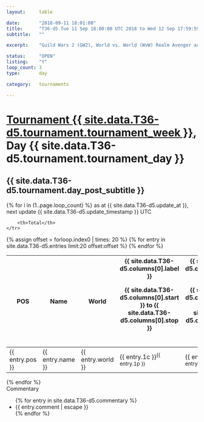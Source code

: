 ```yaml
---
layout: 	table

date: 		"2018-09-11 18:01:00"
title: 		"T36-d5 Tue 11 Sep 18:00:00 UTC 2018 to Wed 12 Sep 17:59:59 UTC 2018"
subtitle: 	""

excerpt:    "Guild Wars 2 (GW2), World vs. World (WvW) Realm Avenger achivement Tournament. \"Every Kill Counts\""

status:     "OPEN"
listing:    "Y"
loop_count: 3
type:       day

category: 	tournaments

---
```

<div class="table_header">
    <h1><a href="{{ site.data.T36-d5.tournament.week_results_table_url }}">Tournament {{ site.data.T36-d5.tournament.tournament_week }}</a>, Day {{ site.data.T36-d5.tournament.tournament_day }}</h1>
    <h2>{{ site.data.T36-d5.tournament.day_post_subtitle }}</h2>  
</div>

{% for i in (1..page.loop_count) %}
<span class="table_nextupdate">as at {{ site.data.T36-d5.update_at }}, next update {{ site.data.T36-d5.update_timestamp }} UTC</span> 
<table class="day_table">
  <colgroup>
    <col style="width:18px">
    <col style="width:55px">
    <col style="width:55px">
    <col style="width:12px">
    <col style="width:12px">
    <col style="width:12px">
    <col style="width:12px">
    <col style="width:12px">
    <col style="width:12px">
    <col style="width:12px">
    <col style="width:12px">
    <col style="width:12px">
    <col style="width:12px">
    <col style="width:12px">
    <col style="width:12px">
    <col style="width:12px">
    <col style="width:12px">
    <col style="width:12px">
    <col style="width:12px">
    <col style="width:12px">
    <col style="width:12px">
    <col style="width:12px">
    <col style="width:12px">
    <col style="width:12px">
    <col style="width:12px">
    <col style="width:12px">
    <col style="width:12px">
    <col style="width:18px">
  </colgroup>  
  <thead>
    <tr>
        <th>POS</th>
        <th class="AlignLeft">Name</th>
        <th class="AlignLeft">World</th>

<th><div class="label">{{ site.data.T36-d5.columns[0].label }}<p class="onhover">{{ site.data.T36-d5.columns[0].start }} to {{ site.data.T36-d5.columns[0].stop }}</p></div>​</th>
<th><div class="label">{{ site.data.T36-d5.columns[1].label }}<p class="onhover">{{ site.data.T36-d5.columns[1].start }} to {{ site.data.T36-d5.columns[1].stop }}</p></div>​</th>
<th><div class="label">{{ site.data.T36-d5.columns[2].label }}<p class="onhover">{{ site.data.T36-d5.columns[2].start }} to {{ site.data.T36-d5.columns[2].stop }}</p></div>​</th>
<th><div class="label">{{ site.data.T36-d5.columns[3].label }}<p class="onhover">{{ site.data.T36-d5.columns[3].start }} to {{ site.data.T36-d5.columns[3].stop }}</p></div>​</th>
<th><div class="label">{{ site.data.T36-d5.columns[4].label }}<p class="onhover">{{ site.data.T36-d5.columns[4].start }} to {{ site.data.T36-d5.columns[4].stop }}</p></div>​</th>
<th><div class="label">{{ site.data.T36-d5.columns[5].label }}<p class="onhover">{{ site.data.T36-d5.columns[5].start }} to {{ site.data.T36-d5.columns[5].stop }}</p></div>​</th>
<th><div class="label">{{ site.data.T36-d5.columns[6].label }}<p class="onhover">{{ site.data.T36-d5.columns[6].start }} to {{ site.data.T36-d5.columns[6].stop }}</p></div>​</th>
<th><div class="label">{{ site.data.T36-d5.columns[7].label }}<p class="onhover">{{ site.data.T36-d5.columns[7].start }} to {{ site.data.T36-d5.columns[7].stop }}</p></div>​</th>
<th><div class="label">{{ site.data.T36-d5.columns[8].label }}<p class="onhover">{{ site.data.T36-d5.columns[8].start }} to {{ site.data.T36-d5.columns[8].stop }}</p></div>​</th>
<th><div class="label">{{ site.data.T36-d5.columns[9].label }}<p class="onhover">{{ site.data.T36-d5.columns[9].start }} to {{ site.data.T36-d5.columns[9].stop }}</p></div>​</th>
<th><div class="label">{{ site.data.T36-d5.columns[10].label }}<p class="onhover">{{ site.data.T36-d5.columns[10].start }} to {{ site.data.T36-d5.columns[10].stop }}</p></div>​</th>

<th><div class="label">{{ site.data.T36-d5.columns[11].label }}<p class="onhover">{{ site.data.T36-d5.columns[11].start }} to {{ site.data.T36-d5.columns[11].stop }}</p></div>​</th>
<th><div class="label">{{ site.data.T36-d5.columns[12].label }}<p class="onhover">{{ site.data.T36-d5.columns[12].start }} to {{ site.data.T36-d5.columns[12].stop }}</p></div>​</th>
<th><div class="label">{{ site.data.T36-d5.columns[13].label }}<p class="onhover">{{ site.data.T36-d5.columns[13].start }} to {{ site.data.T36-d5.columns[13].stop }}</p></div>​</th>
<th><div class="label">{{ site.data.T36-d5.columns[14].label }}<p class="onhover">{{ site.data.T36-d5.columns[14].start }} to {{ site.data.T36-d5.columns[14].stop }}</p></div>​</th>
<th><div class="label">{{ site.data.T36-d5.columns[15].label }}<p class="onhover">{{ site.data.T36-d5.columns[15].start }} to {{ site.data.T36-d5.columns[15].stop }}</p></div>​</th>
<th><div class="label">{{ site.data.T36-d5.columns[16].label }}<p class="onhover">{{ site.data.T36-d5.columns[16].start }} to {{ site.data.T36-d5.columns[16].stop }}</p></div>​</th>
<th><div class="label">{{ site.data.T36-d5.columns[17].label }}<p class="onhover">{{ site.data.T36-d5.columns[17].start }} to {{ site.data.T36-d5.columns[17].stop }}</p></div>​</th>
<th><div class="label">{{ site.data.T36-d5.columns[18].label }}<p class="onhover">{{ site.data.T36-d5.columns[18].start }} to {{ site.data.T36-d5.columns[18].stop }}</p></div>​</th>
<th><div class="label">{{ site.data.T36-d5.columns[19].label }}<p class="onhover">{{ site.data.T36-d5.columns[19].start }} to {{ site.data.T36-d5.columns[19].stop }}</p></div>​</th>
<th><div class="label">{{ site.data.T36-d5.columns[20].label }}<p class="onhover">{{ site.data.T36-d5.columns[20].start }} to {{ site.data.T36-d5.columns[20].stop }}</p></div>​</th>

<th><div class="label">{{ site.data.T36-d5.columns[21].label }}<p class="onhover">{{ site.data.T36-d5.columns[21].start }} to {{ site.data.T36-d5.columns[21].stop }}</p></div>​</th>
<th><div class="label">{{ site.data.T36-d5.columns[22].label }}<p class="onhover">{{ site.data.T36-d5.columns[22].start }} to {{ site.data.T36-d5.columns[22].stop }}</p></div>​</th>
<th><div class="label">{{ site.data.T36-d5.columns[23].label }}<p class="onhover">{{ site.data.T36-d5.columns[23].start }} to {{ site.data.T36-d5.columns[23].stop }}</p></div>​</th>

        <th>Total</th>
    </tr>
  </thead>
  {% assign offset = forloop.index0 | times: 20 %}
<tbody>
{% for entry in site.data.T36-d5.entries limit:20 offset:offset %}
  <tr>
    <td class="pl{{ entry.pos }}">{{ entry.pos }}</td>
    <td class="AlignLeft">{{ entry.name }}</td>
    <td class="AlignLeft">{{ entry.world }}</td>
    <td class="pl{{ entry.1p }}">{{ entry.1c }}<sup>{{ entry.1p }}</sup></td>
    <td class="pl{{ entry.2p }}">{{ entry.2c }}<sup>{{ entry.2p }}</sup></td>
    <td class="pl{{ entry.3p }}">{{ entry.3c }}<sup>{{ entry.3p }}</sup></td>
    <td class="pl{{ entry.4p }}">{{ entry.4c }}<sup>{{ entry.4p }}</sup></td>
    <td class="pl{{ entry.5p }}">{{ entry.5c }}<sup>{{ entry.5p }}</sup></td>
    <td class="pl{{ entry.6p }}">{{ entry.6c }}<sup>{{ entry.6p }}</sup></td>
    <td class="pl{{ entry.7p }}">{{ entry.7c }}<sup>{{ entry.7p }}</sup></td>
    <td class="pl{{ entry.8p }}">{{ entry.8c }}<sup>{{ entry.8p }}</sup></td>
    <td class="pl{{ entry.9p }}">{{ entry.9c }}<sup>{{ entry.9p }}</sup></td>
    <td class="pl{{ entry.10p }}">{{ entry.10c }}<sup>{{ entry.10p }}</sup></td>
    <td class="pl{{ entry.11p }}">{{ entry.11c }}<sup>{{ entry.11p }}</sup></td>
    <td class="pl{{ entry.12p }}">{{ entry.12c }}<sup>{{ entry.12p }}</sup></td>
    <td class="pl{{ entry.13p }}">{{ entry.13c }}<sup>{{ entry.13p }}</sup></td>
    <td class="pl{{ entry.14p }}">{{ entry.14c }}<sup>{{ entry.14p }}</sup></td>
    <td class="pl{{ entry.15p }}">{{ entry.15c }}<sup>{{ entry.15p }}</sup></td>
    <td class="pl{{ entry.16p }}">{{ entry.16c }}<sup>{{ entry.16p }}</sup></td>
    <td class="pl{{ entry.17p }}">{{ entry.17c }}<sup>{{ entry.17p }}</sup></td>
    <td class="pl{{ entry.18p }}">{{ entry.18c }}<sup>{{ entry.18p }}</sup></td>
    <td class="pl{{ entry.19p }}">{{ entry.19c }}<sup>{{ entry.19p }}</sup></td>
    <td class="pl{{ entry.20p }}">{{ entry.20c }}<sup>{{ entry.20p }}</sup></td>
    <td class="pl{{ entry.21p }}">{{ entry.21c }}<sup>{{ entry.21p }}</sup></td>
    <td class="pl{{ entry.22p }}">{{ entry.22c }}<sup>{{ entry.22p }}</sup></td>
    <td class="pl{{ entry.23p }}">{{ entry.23c }}<sup>{{ entry.23p }}</sup></td>
    <td class="pl{{ entry.24p }}">{{ entry.24c }}<sup>{{ entry.24p }}</sup></td>
    <td>{{ entry.total }}</td>
  </tr>
{% endfor %}  
</tbody>
</table>
<div class="leaderboard"></div>
{% endfor %}

<div class="commentary">
  <span class="commentary_title">Commentary</span>
  <ul>
    {% for entry in site.data.T36-d5.commentary %}
    <li class="commentary_list">{{ entry.comment | escape }}</li>
    {% endfor %}
  </ul>
</div>



